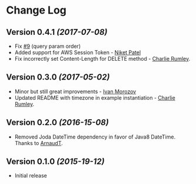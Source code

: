Change Log
==========

Version 0.4.1 *(2017-07-08)*
----------------------------

 * Fix [#9](https://github.com/ticofab/aws-request-signer/issues/9) (query param order) 
 * Added support for AWS Session Token - [Niket Patel](https://github.com/patelniketm)
 * Fix incorrectly set Content-Length for DELETE method - [Charlie Rumley](https://github.com/charles-rumley).
 

Version 0.3.0 *(2017-05-02)*
----------------------------
 
 * Minor but still great improvements - [Ivan Morozov](https://github.com/allquantor)
 * Updated README with timezone in example instantiation - [Charlie Rumley](https://github.com/charles-rumley).


Version 0.2.0 *(2016-15-08)*
----------------------------

 * Removed Joda DateTime dependency in favor of Java8 DateTime. Thanks to [ArnaudT](https://github.com/ArnaudT).


Version 0.1.0 *(2015-19-12)*
----------------------------

 * Initial release
